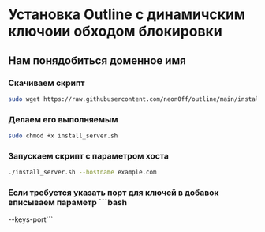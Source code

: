 # Установка Outline с динамичским ключоии обходом блокировки
## Нам понядобиться доменное имя
### Скачиваем скрипт
```bash
sudo wget https://raw.githubusercontent.com/neon0ff/outline/main/install_server.sh
```
### Делаем его выполняемым
```bash
sudo chmod +x install_server.sh
```
### Запускаем скрипт с параметром хоста
```bash
./install_server.sh --hostname example.com
```
### Если требуется указать порт для ключей в добавок вписываем параметр ```bash
--keys-port```
